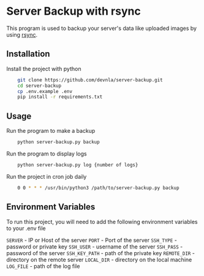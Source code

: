 # Server Backup with rsync

This program is used to backup your server's data like uploaded images by using [rsync](https://en.wikipedia.org/wiki/Rsync).

## Installation

Install the project with python

```bash
    git clone https://github.com/devnla/server-backup.git
    cd server-backup
    cp .env.example .env
    pip install -r requirements.txt
```

## Usage

Run the program to make a backup

```bash
    python server-backup.py backup
```
Run the program to display logs

```bash
    python server-backup.py log {number of logs}
```

Run the project in cron job daily

```bash
    0 0 * * * /usr/bin/python3 /path/to/server-backup.py backup
```
    
## Environment Variables

To run this project, you will need to add the following environment variables to your .env file

`SERVER` - IP or Host of the server
`PORT` - Port of the server
`SSH_TYPE` - password or private key
`SSH_USER` - username of the server
`SSH_PASS` - password of the server
`SSH_KEY_PATH` - path of the private key
`REMOTE_DIR` - directory on the remote server
`LOCAL_DIR` - directory on the local machine
`LOG_FILE` - path of the log file